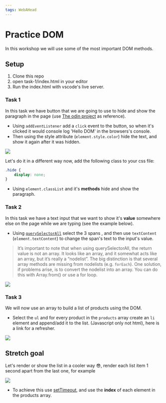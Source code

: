 ```yaml
---
tags: WebAHead
---
```


# Practice DOM

In this workshop we will use some of the most important DOM methods.

## Setup

1. Clone this repo
2. open task-1/index.html in your editor
3. Run the index.html with vscode's live server.

### Task 1

In this task we have button that we are going to use to hide and show the paragraph in the page (use [The odin project](https://www.theodinproject.com/courses/web-development-101/lessons/dom-manipulation) as reference).

- Using `addEventListener` add a `click` event to the button, so when it's clicked it would console log 'Hello DOM' in the browsers's console.
- Then using the style attribute (`element.style.color`) hide the text, and show it again after it was hidden.

![](https://user-images.githubusercontent.com/24195641/92003022-32dd9780-ed49-11ea-94a2-d39eaeee161f.gif)

Let's do it in a different way now, add the following class to your css file:

```css
.hide {
    display: none;
}
```

- Using `element.classList` and it's **methods** hide and show the paragraph.

### Task 2

In this task we have a text input that we want to show it's **value** somewhere else on the page while we are typing (see the example below).

- Using [`querySelectorAll`](https://www.w3schools.com/JSREF/met_document_queryselectorall.asp) select the 3 spans , and then use  `textContent` (`element.textContent`) to change the span's text to the input's value.

> It’s important to note that when using querySelectorAll, the return value is not an array. It looks like an array, and it somewhat acts like an array, but it’s really a “nodelist”. The big distinction is that several array methods are missing from nodelists (e.g. `forEach`). One solution, if problems arise, is to convert the nodelist into an array. You can do this with Array.from() or use a for loop.


![](https://user-images.githubusercontent.com/24195641/92371050-cf19ec80-f103-11ea-9d02-8042d2b17602.gif)

### Task 3

We will now use an array to build a list of products using the DOM.

- Select the `ul` and for every product in the `products` array create an `li` element and append/add it to the list. (Javascript only not html), here is a link for a refresher.

![](https://user-images.githubusercontent.com/24195641/92372852-32a51980-f106-11ea-98dc-e1b910b2762f.PNG)

## Stretch goal

Let's render or show the list in a cooler way :sunglasses:, render each list item 1 second apart from the last one, for example

![](https://user-images.githubusercontent.com/24195641/92375984-903b6500-f10a-11ea-8b2a-b6b193d32c18.gif)

- To achieve this use [setTimeout](https://www.w3schools.com/jsref/met_win_settimeout.asp), and use the **index** of each element in the products array.

